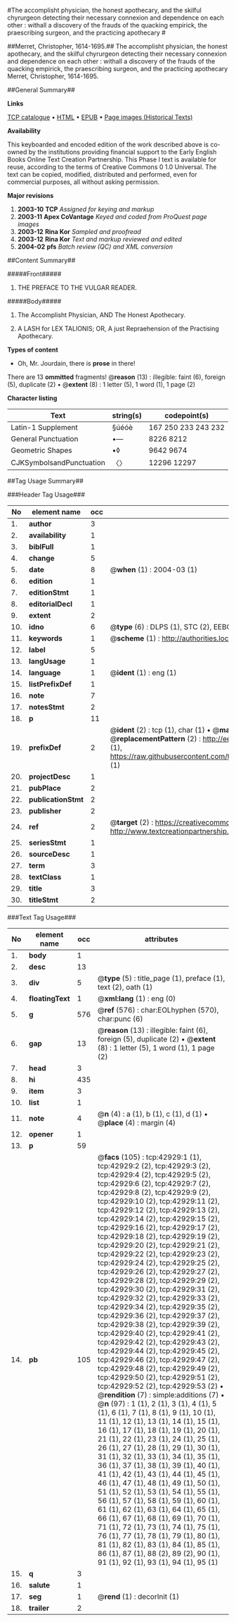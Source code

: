 #The accomplisht physician, the honest apothecary, and the skilful chyrurgeon detecting their necessary connexion and dependence on each other : withall a discovery of the frauds of the quacking empirick, the praescribing surgeon, and the practicing apothecary #

##Merret, Christopher, 1614-1695.##
The accomplisht physician, the honest apothecary, and the skilful chyrurgeon detecting their necessary connexion and dependence on each other : withall a discovery of the frauds of the quacking empirick, the praescribing surgeon, and the practicing apothecary 
Merret, Christopher, 1614-1695.

##General Summary##

**Links**

[TCP catalogue](http://www.ota.ox.ac.uk/tcp/)  • 
[HTML](http://tei.it.ox.ac.uk/tcp/Texts-HTML/free/A50/A50694.html)  • 
[EPUB](http://tei.it.ox.ac.uk/tcp/Texts-EPUB/free/A50/A50694.epub) • 
[Page images (Historical Texts)](https://data.historicaltexts.jisc.ac.uk/view?pubId=eebo-09386596e&pageId=eebo-09386596e-42929-1)

**Availability**

This keyboarded and encoded edition of the
	       work described above is co-owned by the institutions
	       providing financial support to the Early English Books
	       Online Text Creation Partnership. This Phase I text is
	       available for reuse, according to the terms of Creative
	       Commons 0 1.0 Universal. The text can be copied,
	       modified, distributed and performed, even for
	       commercial purposes, all without asking permission.

**Major revisions**

1. __2003-10__ __TCP__ *Assigned for keying and markup*
1. __2003-11__ __Apex CoVantage__ *Keyed and coded from ProQuest page images*
1. __2003-12__ __Rina Kor__ *Sampled and proofread*
1. __2003-12__ __Rina Kor__ *Text and markup reviewed and edited*
1. __2004-02__ __pfs__ *Batch review (QC) and XML conversion*

##Content Summary##

#####Front#####

1. THE PREFACE TO THE VULGAR READER.

#####Body#####

1. The Accomplisht Physician, AND The Honest Apothecary.

1. A LASH for LEX TALIONIS; OR, A just Repraehension of the Practising Apothecary.

**Types of content**

  * Oh, Mr. Jourdain, there is **prose** in there!

There are 13 **ommitted** fragments! 
 @__reason__ (13) : illegible: faint (6), foreign (5), duplicate (2)  •  @__extent__ (8) : 1 letter (5), 1 word (1), 1 page (2)

**Character listing**


|Text|string(s)|codepoint(s)|
|---|---|---|
|Latin-1 Supplement|§úéóè|167 250 233 243 232|
|General Punctuation|•—|8226 8212|
|Geometric Shapes|▪◊|9642 9674|
|CJKSymbolsandPunctuation|〈〉|12296 12297|

##Tag Usage Summary##

###Header Tag Usage###

|No|element name|occ|attributes|
|---|---|---|---|
|1.|__author__|3||
|2.|__availability__|1||
|3.|__biblFull__|1||
|4.|__change__|5||
|5.|__date__|8| @__when__ (1) : 2004-03 (1)|
|6.|__edition__|1||
|7.|__editionStmt__|1||
|8.|__editorialDecl__|1||
|9.|__extent__|2||
|10.|__idno__|6| @__type__ (6) : DLPS (1), STC (2), EEBO-CITATION (1), OCLC (1), VID (1)|
|11.|__keywords__|1| @__scheme__ (1) : http://authorities.loc.gov/ (1)|
|12.|__label__|5||
|13.|__langUsage__|1||
|14.|__language__|1| @__ident__ (1) : eng (1)|
|15.|__listPrefixDef__|1||
|16.|__note__|7||
|17.|__notesStmt__|2||
|18.|__p__|11||
|19.|__prefixDef__|2| @__ident__ (2) : tcp (1), char (1)  •  @__matchPattern__ (2) : ([0-9\-]+):([0-9IVX]+) (1), (.+) (1)  •  @__replacementPattern__ (2) : http://eebo.chadwyck.com/downloadtiff?vid=$1&page=$2 (1), https://raw.githubusercontent.com/textcreationpartnership/Texts/master/tcpchars.xml#$1 (1)|
|20.|__projectDesc__|1||
|21.|__pubPlace__|2||
|22.|__publicationStmt__|2||
|23.|__publisher__|2||
|24.|__ref__|2| @__target__ (2) : https://creativecommons.org/publicdomain/zero/1.0/ (1), http://www.textcreationpartnership.org/docs/. (1)|
|25.|__seriesStmt__|1||
|26.|__sourceDesc__|1||
|27.|__term__|3||
|28.|__textClass__|1||
|29.|__title__|3||
|30.|__titleStmt__|2||


###Text Tag Usage###

|No|element name|occ|attributes|
|---|---|---|---|
|1.|__body__|1||
|2.|__desc__|13||
|3.|__div__|5| @__type__ (5) : title_page (1), preface (1), text (2), oath (1)|
|4.|__floatingText__|1| @__xml:lang__ (1) : eng (0)|
|5.|__g__|576| @__ref__ (576) : char:EOLhyphen (570), char:punc (6)|
|6.|__gap__|13| @__reason__ (13) : illegible: faint (6), foreign (5), duplicate (2)  •  @__extent__ (8) : 1 letter (5), 1 word (1), 1 page (2)|
|7.|__head__|3||
|8.|__hi__|435||
|9.|__item__|3||
|10.|__list__|1||
|11.|__note__|4| @__n__ (4) : a (1), b (1), c (1), d (1)  •  @__place__ (4) : margin (4)|
|12.|__opener__|1||
|13.|__p__|59||
|14.|__pb__|105| @__facs__ (105) : tcp:42929:1 (1), tcp:42929:2 (2), tcp:42929:3 (2), tcp:42929:4 (2), tcp:42929:5 (2), tcp:42929:6 (2), tcp:42929:7 (2), tcp:42929:8 (2), tcp:42929:9 (2), tcp:42929:10 (2), tcp:42929:11 (2), tcp:42929:12 (2), tcp:42929:13 (2), tcp:42929:14 (2), tcp:42929:15 (2), tcp:42929:16 (2), tcp:42929:17 (2), tcp:42929:18 (2), tcp:42929:19 (2), tcp:42929:20 (2), tcp:42929:21 (2), tcp:42929:22 (2), tcp:42929:23 (2), tcp:42929:24 (2), tcp:42929:25 (2), tcp:42929:26 (2), tcp:42929:27 (2), tcp:42929:28 (2), tcp:42929:29 (2), tcp:42929:30 (2), tcp:42929:31 (2), tcp:42929:32 (2), tcp:42929:33 (2), tcp:42929:34 (2), tcp:42929:35 (2), tcp:42929:36 (2), tcp:42929:37 (2), tcp:42929:38 (2), tcp:42929:39 (2), tcp:42929:40 (2), tcp:42929:41 (2), tcp:42929:42 (2), tcp:42929:43 (2), tcp:42929:44 (2), tcp:42929:45 (2), tcp:42929:46 (2), tcp:42929:47 (2), tcp:42929:48 (2), tcp:42929:49 (2), tcp:42929:50 (2), tcp:42929:51 (2), tcp:42929:52 (2), tcp:42929:53 (2)  •  @__rendition__ (7) : simple:additions (7)  •  @__n__ (97) : 1 (1), 2 (1), 3 (1), 4 (1), 5 (1), 6 (1), 7 (1), 8 (1), 9 (1), 10 (1), 11 (1), 12 (1), 13 (1), 14 (1), 15 (1), 16 (1), 17 (1), 18 (1), 19 (1), 20 (1), 21 (1), 22 (1), 23 (1), 24 (1), 25 (1), 26 (1), 27 (1), 28 (1), 29 (1), 30 (1), 31 (1), 32 (1), 33 (1), 34 (1), 35 (1), 36 (1), 37 (1), 38 (1), 39 (1), 40 (1), 41 (1), 42 (1), 43 (1), 44 (1), 45 (1), 46 (1), 47 (1), 48 (1), 49 (1), 50 (1), 51 (1), 52 (1), 53 (1), 54 (1), 55 (1), 56 (1), 57 (1), 58 (1), 59 (1), 60 (1), 61 (1), 62 (1), 63 (1), 64 (1), 65 (1), 66 (1), 67 (1), 68 (1), 69 (1), 70 (1), 71 (1), 72 (1), 73 (1), 74 (1), 75 (1), 76 (1), 77 (1), 78 (1), 79 (1), 80 (1), 81 (1), 82 (1), 83 (1), 84 (1), 85 (1), 86 (1), 87 (1), 88 (2), 89 (2), 90 (1), 91 (1), 92 (1), 93 (1), 94 (1), 95 (1)|
|15.|__q__|3||
|16.|__salute__|1||
|17.|__seg__|1| @__rend__ (1) : decorInit (1)|
|18.|__trailer__|2||
